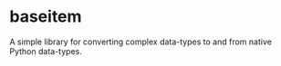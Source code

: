 # baseitem
A simple library for converting complex data-types to and from native Python data-types.
